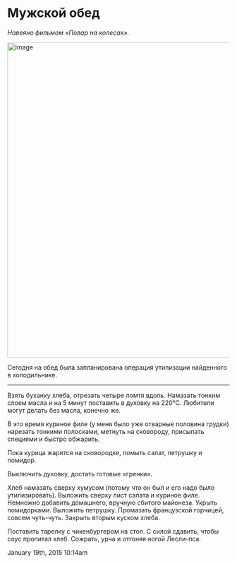 # Мужской обед﻿

*Навеяно фильмом «Повар на колесах».*

<img src="./_resources/108547691571_0.jpg" data-position="3" width="713"
height="713" alt="image" />

Сегодня на обед была запланирована операция утилизации найденного в
холодильнике.

------------------------------------------------------------------------

Взять буханку хлеба, отрезать четыре ломтя вдоль. Намазать тонким слоем
масла и на 5 минут поставить в духовку на 220°С. Любители могут делать
без масла, конечно же.

В это время куриное филе (у меня было уже отварные половина грудки)
нарезать тонкими полосками, метнуть на сковороду, присыпать специями и
быстро обжарить. 

Пока курица жарится на сковородке, помыть салат, петрушку и помидор.

Выключить духовку, достать готовые «гренки».

Хлеб намазать сверху хумусом (потому что он был и его надо было
утилизировать). Выложить сверху лист салата и куриное филе. Немножно
добавить домашнего, вручную сбитого майонеза. Укрыть
помидорками. Выложить петрушку. Промазать французской горчицей, совсем
чуть-чуть. Закрыть вторым куском хлеба.

Поставить тарелку с чикенбургером на стол. С силой сдавить, чтобы соус
пропитал хлеб. Сожрать, урча и отгоняя ногой Лесли-пса.

<span id="timestamp"> January 19th, 2015 10:14am </span>

